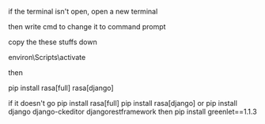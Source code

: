 if the terminal isn't open, open a new terminal

then write cmd to change it to command prompt

copy the these stuffs down

environ\Scripts\activate

then

pip install rasa[full] rasa[django]

if it doesn't go
pip install rasa[full]
pip install rasa[django] or pip install django django-ckeditor djangorestframework
then
pip install greenlet==1.1.3
<!-- pip install gevent==1.5.0 -->
